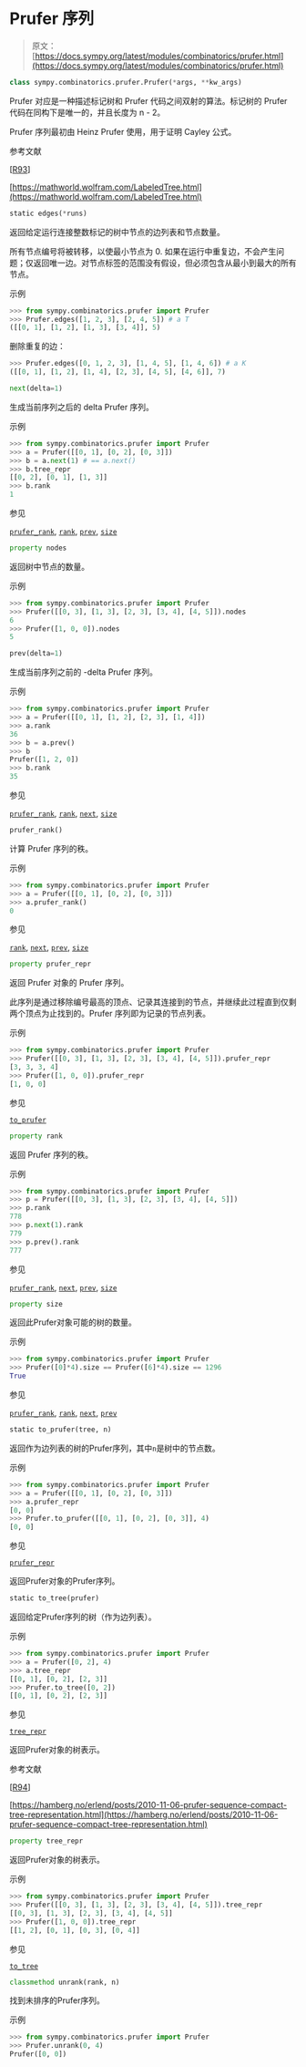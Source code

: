 # Prufer 序列

> 原文：[https://docs.sympy.org/latest/modules/combinatorics/prufer.html](https://docs.sympy.org/latest/modules/combinatorics/prufer.html)

```py
class sympy.combinatorics.prufer.Prufer(*args, **kw_args)
```

Prufer 对应是一种描述标记树和 Prufer 代码之间双射的算法。标记树的 Prufer 代码在同构下是唯一的，并且长度为 n - 2。

Prufer 序列最初由 Heinz Prufer 使用，用于证明 Cayley 公式。

参考文献

[[R93](#id1)]

[https://mathworld.wolfram.com/LabeledTree.html](https://mathworld.wolfram.com/LabeledTree.html)

```py
static edges(*runs)
```

返回给定运行连接整数标记的树中节点的边列表和节点数量。

所有节点编号将被转移，以使最小节点为 0\. 如果在运行中重复边，不会产生问题；仅返回唯一边。对节点标签的范围没有假设，但必须包含从最小到最大的所有节点。

示例

```py
>>> from sympy.combinatorics.prufer import Prufer
>>> Prufer.edges([1, 2, 3], [2, 4, 5]) # a T
([[0, 1], [1, 2], [1, 3], [3, 4]], 5) 
```

删除重复的边：

```py
>>> Prufer.edges([0, 1, 2, 3], [1, 4, 5], [1, 4, 6]) # a K
([[0, 1], [1, 2], [1, 4], [2, 3], [4, 5], [4, 6]], 7) 
```

```py
next(delta=1)
```

生成当前序列之后的 delta Prufer 序列。

示例

```py
>>> from sympy.combinatorics.prufer import Prufer
>>> a = Prufer([[0, 1], [0, 2], [0, 3]])
>>> b = a.next(1) # == a.next()
>>> b.tree_repr
[[0, 2], [0, 1], [1, 3]]
>>> b.rank
1 
```

参见

[`prufer_rank`](#sympy.combinatorics.prufer.Prufer.prufer_rank "sympy.combinatorics.prufer.Prufer.prufer_rank"), [`rank`](#sympy.combinatorics.prufer.Prufer.rank "sympy.combinatorics.prufer.Prufer.rank"), [`prev`](#sympy.combinatorics.prufer.Prufer.prev "sympy.combinatorics.prufer.Prufer.prev"), [`size`](#sympy.combinatorics.prufer.Prufer.size "sympy.combinatorics.prufer.Prufer.size")

```py
property nodes
```

返回树中节点的数量。

示例

```py
>>> from sympy.combinatorics.prufer import Prufer
>>> Prufer([[0, 3], [1, 3], [2, 3], [3, 4], [4, 5]]).nodes
6
>>> Prufer([1, 0, 0]).nodes
5 
```

```py
prev(delta=1)
```

生成当前序列之前的 -delta Prufer 序列。

示例

```py
>>> from sympy.combinatorics.prufer import Prufer
>>> a = Prufer([[0, 1], [1, 2], [2, 3], [1, 4]])
>>> a.rank
36
>>> b = a.prev()
>>> b
Prufer([1, 2, 0])
>>> b.rank
35 
```

参见

[`prufer_rank`](#sympy.combinatorics.prufer.Prufer.prufer_rank "sympy.combinatorics.prufer.Prufer.prufer_rank"), [`rank`](#sympy.combinatorics.prufer.Prufer.rank "sympy.combinatorics.prufer.Prufer.rank"), [`next`](#sympy.combinatorics.prufer.Prufer.next "sympy.combinatorics.prufer.Prufer.next"), [`size`](#sympy.combinatorics.prufer.Prufer.size "sympy.combinatorics.prufer.Prufer.size")

```py
prufer_rank()
```

计算 Prufer 序列的秩。

示例

```py
>>> from sympy.combinatorics.prufer import Prufer
>>> a = Prufer([[0, 1], [0, 2], [0, 3]])
>>> a.prufer_rank()
0 
```

参见

[`rank`](#sympy.combinatorics.prufer.Prufer.rank "sympy.combinatorics.prufer.Prufer.rank"), [`next`](#sympy.combinatorics.prufer.Prufer.next "sympy.combinatorics.prufer.Prufer.next"), [`prev`](#sympy.combinatorics.prufer.Prufer.prev "sympy.combinatorics.prufer.Prufer.prev"), [`size`](#sympy.combinatorics.prufer.Prufer.size "sympy.combinatorics.prufer.Prufer.size")

```py
property prufer_repr
```

返回 Prufer 对象的 Prufer 序列。

此序列是通过移除编号最高的顶点、记录其连接到的节点，并继续此过程直到仅剩两个顶点为止找到的。Prufer 序列即为记录的节点列表。

示例

```py
>>> from sympy.combinatorics.prufer import Prufer
>>> Prufer([[0, 3], [1, 3], [2, 3], [3, 4], [4, 5]]).prufer_repr
[3, 3, 3, 4]
>>> Prufer([1, 0, 0]).prufer_repr
[1, 0, 0] 
```

参见

[`to_prufer`](#sympy.combinatorics.prufer.Prufer.to_prufer "sympy.combinatorics.prufer.Prufer.to_prufer")

```py
property rank
```

返回 Prufer 序列的秩。

示例

```py
>>> from sympy.combinatorics.prufer import Prufer
>>> p = Prufer([[0, 3], [1, 3], [2, 3], [3, 4], [4, 5]])
>>> p.rank
778
>>> p.next(1).rank
779
>>> p.prev().rank
777 
```

参见

[`prufer_rank`](#sympy.combinatorics.prufer.Prufer.prufer_rank "sympy.combinatorics.prufer.Prufer.prufer_rank"), [`next`](#sympy.combinatorics.prufer.Prufer.next "sympy.combinatorics.prufer.Prufer.next"), [`prev`](#sympy.combinatorics.prufer.Prufer.prev "sympy.combinatorics.prufer.Prufer.prev"), [`size`](#sympy.combinatorics.prufer.Prufer.size "sympy.combinatorics.prufer.Prufer.size")

```py
property size
```

返回此Prufer对象可能的树的数量。

示例

```py
>>> from sympy.combinatorics.prufer import Prufer
>>> Prufer([0]*4).size == Prufer([6]*4).size == 1296
True 
```

参见

[`prufer_rank`](#sympy.combinatorics.prufer.Prufer.prufer_rank "sympy.combinatorics.prufer.Prufer.prufer_rank"), [`rank`](#sympy.combinatorics.prufer.Prufer.rank "sympy.combinatorics.prufer.Prufer.rank"), [`next`](#sympy.combinatorics.prufer.Prufer.next "sympy.combinatorics.prufer.Prufer.next"), [`prev`](#sympy.combinatorics.prufer.Prufer.prev "sympy.combinatorics.prufer.Prufer.prev")

```py
static to_prufer(tree, n)
```

返回作为边列表的树的Prufer序列，其中`n`是树中的节点数。

示例

```py
>>> from sympy.combinatorics.prufer import Prufer
>>> a = Prufer([[0, 1], [0, 2], [0, 3]])
>>> a.prufer_repr
[0, 0]
>>> Prufer.to_prufer([[0, 1], [0, 2], [0, 3]], 4)
[0, 0] 
```

参见

[`prufer_repr`](#sympy.combinatorics.prufer.Prufer.prufer_repr "sympy.combinatorics.prufer.Prufer.prufer_repr")

返回Prufer对象的Prufer序列。

```py
static to_tree(prufer)
```

返回给定Prufer序列的树（作为边列表）。

示例

```py
>>> from sympy.combinatorics.prufer import Prufer
>>> a = Prufer([0, 2], 4)
>>> a.tree_repr
[[0, 1], [0, 2], [2, 3]]
>>> Prufer.to_tree([0, 2])
[[0, 1], [0, 2], [2, 3]] 
```

参见

[`tree_repr`](#sympy.combinatorics.prufer.Prufer.tree_repr "sympy.combinatorics.prufer.Prufer.tree_repr")

返回Prufer对象的树表示。

参考文献

[[R94](#id2)]

[https://hamberg.no/erlend/posts/2010-11-06-prufer-sequence-compact-tree-representation.html](https://hamberg.no/erlend/posts/2010-11-06-prufer-sequence-compact-tree-representation.html)

```py
property tree_repr
```

返回Prufer对象的树表示。

示例

```py
>>> from sympy.combinatorics.prufer import Prufer
>>> Prufer([[0, 3], [1, 3], [2, 3], [3, 4], [4, 5]]).tree_repr
[[0, 3], [1, 3], [2, 3], [3, 4], [4, 5]]
>>> Prufer([1, 0, 0]).tree_repr
[[1, 2], [0, 1], [0, 3], [0, 4]] 
```

参见

[`to_tree`](#sympy.combinatorics.prufer.Prufer.to_tree "sympy.combinatorics.prufer.Prufer.to_tree")

```py
classmethod unrank(rank, n)
```

找到未排序的Prufer序列。

示例

```py
>>> from sympy.combinatorics.prufer import Prufer
>>> Prufer.unrank(0, 4)
Prufer([0, 0]) 
```
